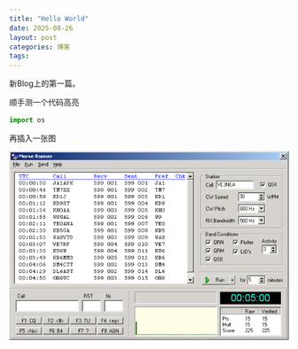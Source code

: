 ```yaml
---
title: "Hello World"
date: 2025-08-26
layout: post
categories: 博客
tags: 
---
```


新Blog上的第一篇。

顺手测一个代码高亮

```python
import os
```

再插入一张图

![MorseRunner](/images/2025/08/MorseRunner.gif)